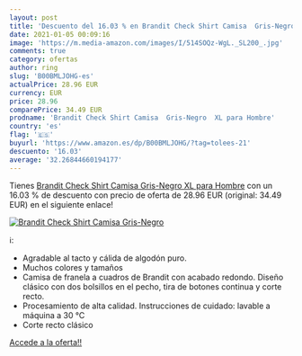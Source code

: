 ```yaml
---
layout: post
title: 'Descuento del 16.03 % en Brandit Check Shirt Camisa  Gris-Negro  '
date: 2021-01-05 00:09:16
image: 'https://m.media-amazon.com/images/I/514SOQz-WgL._SL200_.jpg'
comments: true
category: ofertas
author: ring
slug: 'B00BMLJOHG-es'
actualPrice: 28.96 EUR
currency: EUR
price: 28.96
comparePrice: 34.49 EUR
prodname: 'Brandit Check Shirt Camisa  Gris-Negro  XL para Hombre'
country: 'es'
flag: '🇪🇸'
buyurl: 'https://www.amazon.es/dp/B00BMLJOHG/?tag=tolees-21'
descuento: '16.03'
average: '32.26844660194177'
---
```


Tienes [Brandit Check Shirt Camisa  Gris-Negro  XL para Hombre](https://www.amazon.es/dp/B00BMLJOHG/?tag=tolees-21) con un 16.03 % de descuento con precio de oferta de 28.96 EUR (original: 34.49 EUR) en el siguiente enlace!

[![Brandit Check Shirt Camisa  Gris-Negro  ](https://m.media-amazon.com/images/I/514SOQz-WgL._SL200_.jpg)](https://www.amazon.es/dp/B00BMLJOHG/?tag=tolees-21)

ℹ️:

- Agradable al tacto y cálida de algodón puro.
- Muchos colores y tamaños
- Camisa de franela a cuadros de Brandit con acabado redondo. Diseño clásico con dos bolsillos en el pecho, tira de botones continua y corte recto.
- Procesamiento de alta calidad. Instrucciones de cuidado: lavable a máquina a 30 °C
- Corte recto clásico

[Accede a la oferta!!](https://www.amazon.es/dp/B00BMLJOHG/?tag=tolees-21)
